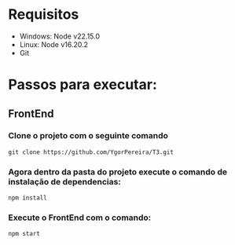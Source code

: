 # Requisitos

- Windows: Node v22.15.0
- Linux: Node v16.20.2
- Git

# Passos para executar:

## FrontEnd

### Clone o projeto com o seguinte comando

`git clone https://github.com/YgorPereira/T3.git`

### Agora dentro da pasta do projeto execute o comando de instalação de dependencias:

`npm install`

### Execute o FrontEnd com o comando:

`npm start`

